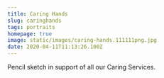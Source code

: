 ```yaml
---
title: Caring Hands
slug: caringhands
tags: portraits
homepage: true
image: static/images/caring-hands.111111png.jpg
date: 2020-04-11T11:13:26.100Z
---
```

Pencil sketch in support of all our Caring Services.
